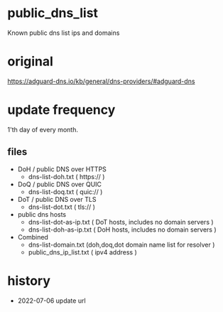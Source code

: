 # public_dns_list

Known public dns list  ips and domains


# original 

https://adguard-dns.io/kb/general/dns-providers/#adguard-dns


# update frequency 

1'th day of every month. 

## files
- DoH / public DNS over HTTPS
  - dns-list-doh.txt ( https:// )
- DoQ / public DNS over QUIC
  -  dns-list-doq.txt ( quic:// )
- DoT / public DNS over TLS
  -  dns-list-dot.txt ( tls:// )
- public dns hosts
  - dns-list-dot-as-ip.txt ( DoT hosts, includes no domain servers )
  - dns-list-doh-as-ip.txt ( DoH hosts, includes no domain servers )
- Combined
  - dns-list-domain.txt (doh,doq,dot domain name list for resolver )
  - public_dns_ip_list.txt ( ipv4 address )

# history 

- 2022-07-06 update url
